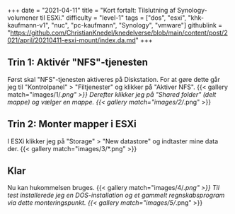 +++
date = "2021-04-11"
title = "Kort fortalt: Tilslutning af Synology-volumener til ESXi."
difficulty = "level-1"
tags = ["dos", "esxi", "khk-kaufmann-v1", "nuc", "pc-kaufmann", "Synology", "vmware"]
githublink = "https://github.com/ChristianKnedel/knedelverse/blob/main/content/post/2021/april/20210411-esxi-mount/index.da.md"
+++

## Trin 1: Aktivér "NFS"-tjenesten
Først skal "NFS"-tjenesten aktiveres på Diskstation. For at gøre dette går jeg til "Kontrolpanel" > "Filtjenester" og klikker på "Aktiver NFS".
{{< gallery match="images/1/*.png" >}}
Derefter klikker jeg på "Shared folder" (delt mappe) og vælger en mappe.
{{< gallery match="images/2/*.png" >}}

## Trin 2: Monter mapper i ESXi
I ESXi klikker jeg på "Storage" > "New datastore" og indtaster mine data der.
{{< gallery match="images/3/*.png" >}}

## Klar
Nu kan hukommelsen bruges.
{{< gallery match="images/4/*.png" >}}
Til test installerede jeg en DOS-installation og et gammelt regnskabsprogram via dette monteringspunkt.
{{< gallery match="images/5/*.png" >}}
